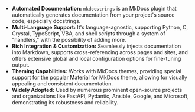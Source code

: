 *   **Automated Documentation:** `mkdocstrings` is an MkDocs plugin that automatically generates documentation from your project's source code, especially docstrings.
*   **Multi-Language Support:** It's language-agnostic, supporting Python, C, Crystal, TypeScript, VBA, and shell scripts through a system of "handlers," with the possibility of adding more.
*   **Rich Integration & Customization:** Seamlessly injects documentation into Markdown, supports cross-referencing across pages and sites, and offers extensive global and local configuration options for fine-tuning output.
*   **Theming Capabilities:** Works with MkDocs themes, providing special support for the popular Material for MkDocs theme, allowing for visually appealing and consistent documentation.
*   **Widely Adopted:** Used by numerous prominent open-source projects and organizations like FastAPI, Pydantic, Ansible, Google, and Microsoft, demonstrating its robustness and reliability.
